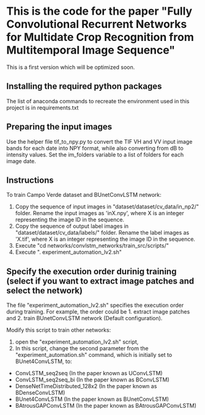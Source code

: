 # This is the code for the paper "Fully Convolutional Recurrent Networks for Multidate Crop Recognition from Multitemporal Image Sequence"

This is a first version which will be optimized soon.

## Installing the required python packages

The list of anaconda commands to recreate the environment used in this project is in requirements.txt

## Preparing the input images 

Use the helper file tif_to_npy.py to convert the TIF VH and VV input image bands for each date into NPY format, while also converting from dB to intensity values. Set the im_folders variable to a list of folders for each image date.


## Instructions

To train Campo Verde dataset and BUnetConvLSTM network:

1. Copy the sequence of input images in "dataset/dataset/cv_data/in_np2/" folder. Rename the input images as 'inX.npy', where X is an integer representing the image ID in the sequence.
2. Copy the sequence of output label images in "dataset/dataset/cv_data/labels/" folder. Rename the label images as 'X.tif', where X is an integer representing the image ID in the sequence.
3. Execute "cd networks/convlstm_networks/train_src/scripts/"
4. Execute ". experiment_automation_lv2.sh"


## Specify the execution order durinig training (select if you want to extract image patches and select the network)

The file "experiment_automation_lv2.sh" specifies the execution order during training. For example, the order could be 1. extract image patches and 2. train BUnetConvLSTM network (Default configuration).

Modify this script to train other networks: 
  1. open the "experiment_automation_lv2.sh" script, 
  2. In this script, change the second parameter from the "experiment_automation.sh" command, which is initially set to BUnet4ConvLSTM, to:

  * ConvLSTM_seq2seq (In the paper known as UConvLSTM)
  * ConvLSTM_seq2seq_bi (In the paper known as BConvLSTM)
  * DenseNetTimeDistributed_128x2 (In the paper known as BDenseConvLSTM)
  * BUnet4ConvLSTM (In the paper known as BUnetConvLSTM)
  * BAtrousGAPConvLSTM (In the paper known as BAtrousGAPConvLSTM)
